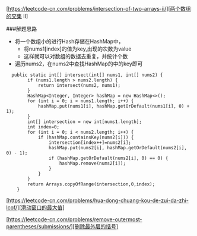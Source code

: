 
[https://leetcode-cn.com/problems/intersection-of-two-arrays-ii/][两个数组的交集 II]

###解题思路
+ 将一个数组小的进行Hash存储在HashMap中，
    + 将nums1[index]的值为key,出现的次数为value
    + 这样就可以对数组的数据去重复，并统计个数
+ 遍历nums2，在nums2中查找HashMap的中的key即可
~~~
  public static int[] intersect(int[] nums1, int[] nums2) {
        if (nums1.length > nums2.length) {
            return intersect(nums2, nums1);
        }
        HashMap<Integer, Integer> hashMap = new HashMap<>();
        for (int i = 0; i < nums1.length; i++) {
            hashMap.put(nums1[i], hashMap.getOrDefault(nums1[i], 0) + 1);
        }
        int[] intersection = new int[nums1.length];
        int index=0;
        for (int i = 0; i < nums2.length; i++) {
            if (hashMap.containsKey(nums2[i])) {
                intersection[index++]=nums2[i];
                hashMap.put(nums2[i], hashMap.getOrDefault(nums2[i], 0) - 1);
                if (hashMap.getOrDefault(nums2[i], 0) == 0) {
                    hashMap.remove(nums2[i]);
                }
            }
        }
        return Arrays.copyOfRange(intersection,0,index);
    }
~~~

 
[https://leetcode-cn.com/problems/hua-dong-chuang-kou-de-zui-da-zhi-lcof/][滑动窗口的最大值]


[https://leetcode-cn.com/problems/remove-outermost-parentheses/submissions/][删除最外层的括号]


